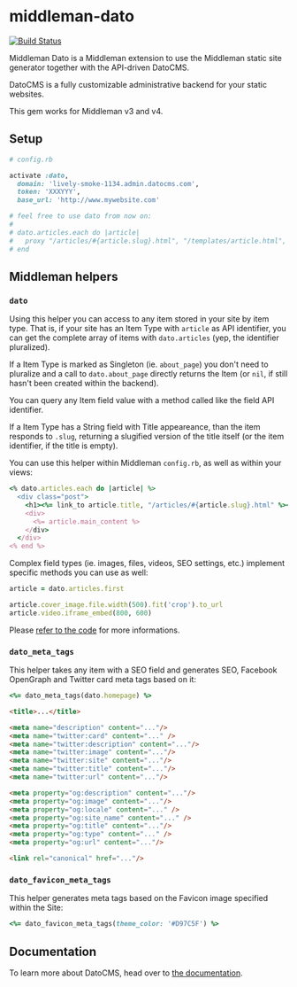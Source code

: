 # middleman-dato

[![Build Status](https://travis-ci.org/datocms/middleman-dato.svg?branch=master)](https://travis-ci.org/datocms/middleman-dato)

Middleman Dato is a Middleman extension to use the Middleman static site generator together with the API-driven DatoCMS.

DatoCMS is a fully customizable administrative backend for your static websites. 

This gem works for Middleman v3 and v4.

## Setup

```ruby
# config.rb

activate :dato,
  domain: 'lively-smoke-1134.admin.datocms.com',
  token: 'XXXYYY',
  base_url: 'http://www.mywebsite.com'

# feel free to use dato from now on:
#
# dato.articles.each do |article|
#   proxy "/articles/#{article.slug}.html", "/templates/article.html", locals: { article: article }
# end
```

## Middleman helpers

### `dato`

Using this helper you can access to any item stored in your site by item type. 
That is, if your site has an Item Type with `article` as API identifier, you can get 
the complete array of items with `dato.articles` (yep, the identifier pluralized). 

If a Item Type is marked as Singleton (ie. `about_page`) you don't need to pluralize and 
a call to `dato.about_page` directly returns the Item (or `nil`, if still hasn't been created
within the backend).

You can query any Item field value with a method called like the field API identifier.

If a Item Type has a String field with Title appeareance, than the item responds to `.slug`,
returning a slugified version of the title itself (or the item identifier, if the title is empty).

You can use this helper within Middleman `config.rb`, as well as within your views:

```ruby
<% dato.articles.each do |article| %>
  <div class="post">
    <h1><%= link_to article.title, "/articles/#{article.slug}.html" %></h1>
    <div>
      <%= article.main_content %>
    </div>
  </div>
<% end %>
```

Complex field types (ie. images, files, videos, SEO settings, etc.) implement specific methods 
you can use as well:

```ruby
article = dato.articles.first

article.cover_image.file.width(500).fit('crop').to_url
article.video.iframe_embed(800, 600)
```

Please [refer to the code](https://github.com/datocms/middleman-dato/tree/master/lib/middleman_dato/field_type) for more informations.

### `dato_meta_tags`

This helper takes any item with a SEO field and generates SEO, Facebook OpenGraph and Twitter card meta tags based on it:

```ruby
<%= dato_meta_tags(dato.homepage) %>
```

```html
<title>...</title>

<meta name="description" content="..."/>
<meta name="twitter:card" content="..." />
<meta name="twitter:description" content="..."/>
<meta name="twitter:image" content="..."/>
<meta name="twitter:site" content="..."/>
<meta name="twitter:title" content="..."/>
<meta name="twitter:url" content="..."/>

<meta property="og:description" content="..."/>
<meta property="og:image" content="..."/>
<meta property="og:locale" content="..." />
<meta property="og:site_name" content="..." />
<meta property="og:title" content="..."/>
<meta property="og:type" content="..." />
<meta property="og:url" content="..."/>

<link rel="canonical" href="..."/>
```

### `dato_favicon_meta_tags`

This helper generates meta tags based on the Favicon image specified within the Site:

```ruby
<%= dato_favicon_meta_tags(theme_color: '#D97C5F') %>
```

## Documentation

To learn more about DatoCMS, head over to [the documentation](http://www.datocms.com/docs/).

